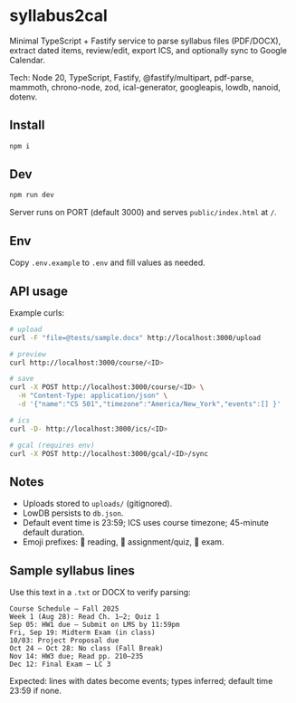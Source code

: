 # syllabus2cal

Minimal TypeScript + Fastify service to parse syllabus files (PDF/DOCX), extract dated items, review/edit, export ICS, and optionally sync to Google Calendar.

Tech: Node 20, TypeScript, Fastify, @fastify/multipart, pdf-parse, mammoth, chrono-node, zod, ical-generator, googleapis, lowdb, nanoid, dotenv.

## Install

```bash
npm i
```

## Dev

```bash
npm run dev
```

Server runs on PORT (default 3000) and serves `public/index.html` at `/`.

## Env

Copy `.env.example` to `.env` and fill values as needed.

## API usage

Example curls:

```bash
# upload
curl -F "file=@tests/sample.docx" http://localhost:3000/upload

# preview
curl http://localhost:3000/course/<ID>

# save
curl -X POST http://localhost:3000/course/<ID> \
  -H "Content-Type: application/json" \
  -d '{"name":"CS 501","timezone":"America/New_York","events":[] }'

# ics
curl -D- http://localhost:3000/ics/<ID>

# gcal (requires env)
curl -X POST http://localhost:3000/gcal/<ID>/sync
```

## Notes

- Uploads stored to `uploads/` (gitignored).
- LowDB persists to `db.json`.
- Default event time is 23:59; ICS uses course timezone; 45-minute default duration.
- Emoji prefixes: 📘 reading, 📝 assignment/quiz, 🧪 exam.

## Sample syllabus lines

Use this text in a `.txt` or DOCX to verify parsing:

```
Course Schedule – Fall 2025
Week 1 (Aug 28): Read Ch. 1–2; Quiz 1
Sep 05: HW1 due – Submit on LMS by 11:59pm
Fri, Sep 19: Midterm Exam (in class)
10/03: Project Proposal due
Oct 24 – Oct 28: No class (Fall Break)
Nov 14: HW3 due; Read pp. 210–235
Dec 12: Final Exam – LC 3
```

Expected: lines with dates become events; types inferred; default time 23:59 if none.


